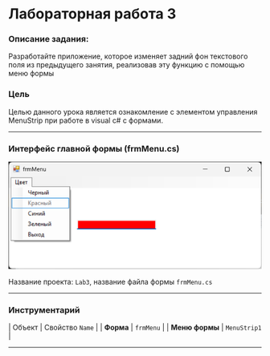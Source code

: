 # Лабораторная работа 3

### Описание задания:
Разработайте приложение, которое изменяет задний фон текстового поля из
предыдущего занятия, реализовав эту функцию с помощью меню формы

### Цель
Целью данного урока является ознакомление с элементом
управления MenuStrip при работе в visual c# с формами.

---
### Интерфейс главной формы (frmMenu.cs)
![Интерфейс главной формы](images/frmMenu.png)

Название проекта: `Lab3`, название файла формы `frmMenu.cs`

---

### Инструментарий

| Объект              | Свойство `Name` |
| **Форма**           | `frmMenu`    	 |
| **Меню формы**      | `MenuStrip1`    |

---
